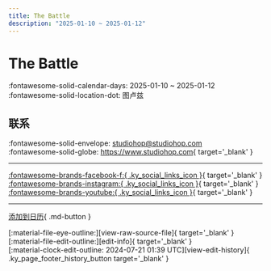 ```yaml
---
title: The Battle
description: "2025-01-10 ~ 2025-01-12"
---
```


# The Battle 

:fontawesome-solid-calendar-days: 2025-01-10 ~ 2025-01-12  
:fontawesome-solid-location-dot: 图卢兹  

## 联系

:fontawesome-solid-envelope: <studiohop@studiohop.com>  
:fontawesome-solid-globe: <https://www.studiohop.com>{ target='_blank' }  

---

 [:fontawesome-brands-facebook-f:{ .ky_social_links_icon }](https://www.facebook.com/studiohop){ target='_blank' } [:fontawesome-brands-instagram:{ .ky_social_links_icon }](https://instagram.com/studio_hop_toulouse){ target='_blank' } [:fontawesome-brands-youtube:{ .ky_social_links_icon }](https://youtube.com/@studio-hop){ target='_blank' }

---

[添加到日历](https://swing.news/ics/zh-Hans/2025/fr_FR/the-battle-2025.ics){ .md-button }

<div class="ky_page_footer" markdown>
<div class="ky_page_footer_trailing" markdown="span">
[:material-file-eye-outline:][view-raw-source-file]{ target='_blank' }
[:material-file-edit-outline:][edit-info]{ target='_blank' }
</div>
<div class="ky_page_footer_leading" markdown="span">
[:material-clock-edit-outline: 2024-07-21 01:39 UTC][view-edit-history]{ .ky_page_footer_history_button target='_blank' }
</div>
</div>

[view-raw-source-file]: https://github.com/swingdance/events/blob/main/2025/fr_FR/the-battle-2025.json "查看原始源文件"
[edit-info]: https://github.com/swingdance/events/issues/new?assignees=&labels=update+event&projects=&template=03-update_entity.yml&title=%5B2025%2Ffr_FR%5D%20The%20Battle&region=fr_FR&year=2025&id=the-battle-2025&name=The%20Battle&org_id= "编辑信息"

[view-edit-history]: https://github.com/swingdance/events/commits/main/2025/fr_FR/the-battle-2025.json "查看编辑历史"
